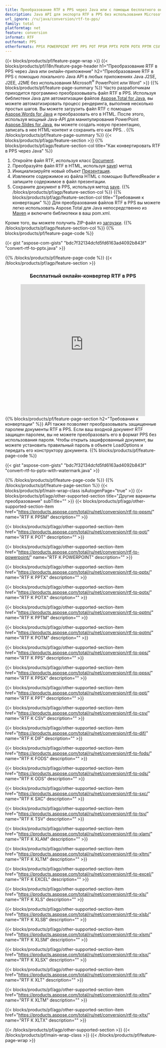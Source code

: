 ```yaml
---
title: Преобразование RTF в PPS через Java или с помощью бесплатного онлайн-конвертера 
description: Java API для экспорта RTF в PPS без использования Microsoft Word или PowerPoint или онлайн. Быстро протестируйте бесплатный онлайн-конвертер POT в CSV, прежде чем интегрировать код. 
url_ignore: /ru/java/conversion/rtf-to-pps/
family: total
platformtag: net
feature: conversion
informat: RTF
outformat: PPS
otherformats: PPSX POWERPOINT PPT PPS POT PPSM PPTX POTM POTX PPTM CSV DIF FODS ODS SXC TSV XLAM XLTM EXCEL XLS XLSB XLSM XLSX XLT XLTM XLTX
---
```

{{< blocks/products/pf/feature-page-wrap >}}
{{< blocks/products/pf/i18n/feature-page-header h1="Преобразование RTF в PPS через Java или онлайн-приложение" h2="Преобразование RTF в PPS с помощью локального Java API в любых приложениях Java J2SE, J2EE, J2ME без использования Microsoft<sup>&reg;</sup> PowerPoint или Word" >}}
{{% blocks/products/pf/feature-page-summary %}}
Часто разработчикам приходится программно преобразовывать файл RTF в PPS. Используя библиотеки Java для автоматизации файлов [Aspose.Total for Java](https://products.aspose.com/total/java/), вы можете автоматизировать процесс рендеринга, выполнив несколько простых шагов. Вы можете загрузить файл RTF с помощью [Aspose.Words for Java](https://products.aspose.com/words/java/) и преобразовать его в HTML. После этого, используя мощный Java-API для манипулирования PowerPoint [Aspose.Slides for Java](https://products.aspose.com/slides/java/), вы можете создать новую презентацию, записать в нее HTML-контент и сохранить его как PPS. .
{{% /blocks/products/pf/feature-page-summary  %}}
{{< blocks/products/pf/agp/feature-section >}}
{{% blocks/products/pf/agp/feature-section-col title="Как конвертировать RTF в PPS через Java" %}}
1. Откройте файл RTF, используя класс [Document](https://reference.aspose.com/words/java/com.aspose.words/Document).
2. Преобразуйте файл RTF в HTML, используя [save](https://reference.aspose.com/words/java/com.aspose.words/Document#save(java.lang.String,com.aspose.words.SaveOptions).)) метод
3. Инициализируйте новый объект [Презентация](https://reference.aspose.com/slides/java/com.aspose.slides/Presentation).
5. Извлеките содержимое из файла HTML с помощью BufferedReader и запишите содержимое в файл презентации.
6. Сохраните документ в PPS, используя метод [save](https://reference.aspose.com/slides/java/com.aspose.slides/Presentation#save-java.io.OutputStream-int-).
{{% /blocks/products/pf/agp/feature-section-col %}}
{{% blocks/products/pf/agp/feature-section-col title="Требования к конвертации" %}}
Для преобразования файлов RTF в PPS вы можете легко использовать Aspose.Total для Java непосредственно из [Maven](https://releases.aspose.com/total/java/) и включите библиотеки в ваш pom.xml.

Кроме того, вы можете получить ZIP-файл из [загрузки](https://releases.aspose.com/total/java).
{{% /blocks/products/pf/agp/feature-section-col %}}
{{% blocks/products/pf/feature-page-code %}}

{{< gist "aspose-com-gists" "bdc7f32134dcfd5fd6163ad4092b843f" "convert-rtf-to-pptx.java" >}}


{{% /blocks/products/pf/feature-page-code %}}
{{< /blocks/products/pf/agp/feature-section >}}
<div class="container-fluid agp-content bg-white aboutfile box-1 vh100 section nopbtm">
<div class=container>
<div class=row>
<div class="demobox tc col-md-12 padding-0" align="center">

<h3>Бесплатный онлайн-конвертер RTF в PPS</h3>

<iframe style="border: none; height: 426px;" scrolling="no" src="https://total-conversion-app-65z5r2lp.qa.k8s.dynabic.com/?to=pps&from=rtf" id="child-iframe" width="80%"></iframe>

</div></div>
</div></div>
{{% blocks/products/pf/feature-page-section  h2="Требования к конвертации" %}}
API также позволяет преобразовывать защищенные паролем документы RTF в PPS. Если ваш входной документ RTF защищен паролем, вы не можете преобразовать его в формат PPS без использования пароля. Чтобы открыть зашифрованный документ, вы можете установить правильный пароль в объекте LoadOptions и передать его конструктору документа.  
{{% blocks/products/pf/feature-page-code %}}

{{< gist "aspose-com-gists" "bdc7f32134dcfd5fd6163ad4092b843f" "convert-rtf-to-pptx-with-watermark.java" >}}

{{% /blocks/products/pf/feature-page-code  %}}
{{% /blocks/products/pf/feature-page-section %}}
{{< blocks/products/pf/main-wrap-class isAutogenPage="true" >}}
{{< blocks/products/pf/agp/other-supported-section title="Другие варианты преобразования" subTitle="" >}}
{{< blocks/products/pf/agp/other-supported-section-item href="https://products.aspose.com/total/ru/net/conversion/rtf-to-ppsm/" name="RTF К PPSM" description="" >}}

{{< blocks/products/pf/agp/other-supported-section-item href="https://products.aspose.com/total/ru/net/conversion/rtf-to-pot/" name="RTF К POT" description="" >}}

{{< blocks/products/pf/agp/other-supported-section-item href="https://products.aspose.com/total/ru/net/conversion/rtf-to-powerpoint/" name="RTF К POWERPOINT" description="" >}}

{{< blocks/products/pf/agp/other-supported-section-item href="https://products.aspose.com/total/ru/net/conversion/rtf-to-pptx/" name="RTF К PPTX" description="" >}}

{{< blocks/products/pf/agp/other-supported-section-item href="https://products.aspose.com/total/ru/net/conversion/rtf-to-potx/" name="RTF К POTX" description="" >}}

{{< blocks/products/pf/agp/other-supported-section-item href="https://products.aspose.com/total/ru/net/conversion/rtf-to-pptm/" name="RTF К PPTM" description="" >}}

{{< blocks/products/pf/agp/other-supported-section-item href="https://products.aspose.com/total/ru/net/conversion/rtf-to-potm/" name="RTF К POTM" description="" >}}

{{< blocks/products/pf/agp/other-supported-section-item href="https://products.aspose.com/total/ru/net/conversion/rtf-to-pps/" name="RTF К PPS" description="" >}}

{{< blocks/products/pf/agp/other-supported-section-item href="https://products.aspose.com/total/ru/net/conversion/rtf-to-ppsx/" name="RTF К PPSX" description="" >}}

{{< blocks/products/pf/agp/other-supported-section-item href="https://products.aspose.com/total/ru/net/conversion/rtf-to-ppt/" name="RTF К PPT" description="" >}}

{{< blocks/products/pf/agp/other-supported-section-item href="https://products.aspose.com/total/ru/net/conversion/rtf-to-csv/" name="RTF К CSV" description="" >}}

{{< blocks/products/pf/agp/other-supported-section-item href="https://products.aspose.com/total/ru/net/conversion/rtf-to-dif/" name="RTF К DIF" description="" >}}

{{< blocks/products/pf/agp/other-supported-section-item href="https://products.aspose.com/total/ru/net/conversion/rtf-to-fods/" name="RTF К FODS" description="" >}}

{{< blocks/products/pf/agp/other-supported-section-item href="https://products.aspose.com/total/ru/net/conversion/rtf-to-ods/" name="RTF К ODS" description="" >}}

{{< blocks/products/pf/agp/other-supported-section-item href="https://products.aspose.com/total/ru/net/conversion/rtf-to-sxc/" name="RTF К SXC" description="" >}}

{{< blocks/products/pf/agp/other-supported-section-item href="https://products.aspose.com/total/ru/net/conversion/rtf-to-tsv/" name="RTF К TSV" description="" >}}

{{< blocks/products/pf/agp/other-supported-section-item href="https://products.aspose.com/total/ru/net/conversion/rtf-to-xlam/" name="RTF К XLAM" description="" >}}

{{< blocks/products/pf/agp/other-supported-section-item href="https://products.aspose.com/total/ru/net/conversion/rtf-to-xltm/" name="RTF К XLTM" description="" >}}

{{< blocks/products/pf/agp/other-supported-section-item href="https://products.aspose.com/total/ru/net/conversion/rtf-to-excel/" name="RTF К EXCEL" description="" >}}

{{< blocks/products/pf/agp/other-supported-section-item href="https://products.aspose.com/total/ru/net/conversion/rtf-to-xls/" name="RTF К XLS" description="" >}}

{{< blocks/products/pf/agp/other-supported-section-item href="https://products.aspose.com/total/ru/net/conversion/rtf-to-xlsb/" name="RTF К XLSB" description="" >}}

{{< blocks/products/pf/agp/other-supported-section-item href="https://products.aspose.com/total/ru/net/conversion/rtf-to-xlsm/" name="RTF К XLSM" description="" >}}

{{< blocks/products/pf/agp/other-supported-section-item href="https://products.aspose.com/total/ru/net/conversion/rtf-to-xlsx/" name="RTF К XLSX" description="" >}}

{{< blocks/products/pf/agp/other-supported-section-item href="https://products.aspose.com/total/ru/net/conversion/rtf-to-xlt/" name="RTF К XLT" description="" >}}

{{< blocks/products/pf/agp/other-supported-section-item href="https://products.aspose.com/total/ru/net/conversion/rtf-to-xltm/" name="RTF К XLTM" description="" >}}

{{< blocks/products/pf/agp/other-supported-section-item href="https://products.aspose.com/total/ru/net/conversion/rtf-to-xltx/" name="RTF К XLTX" description="" >}}


{{< /blocks/products/pf/agp/other-supported-section >}}
{{< /blocks/products/pf/main-wrap-class >}}
{{< /blocks/products/pf/feature-page-wrap >}}